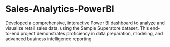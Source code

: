 # Sales-Analytics-PowerBI
 Developed a comprehensive, interactive Power BI dashboard to analyze and visualize retail sales data, using the Sample Superstore dataset. This end-to-end project demonstrates proficiency in data preparation, modeling, and advanced business intelligence reporting
